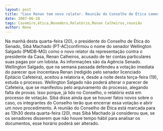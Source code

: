 ```yaml
---
layout: post
title: "Caso Renan tem novo relator. Reunião do Conselho de Ética começa às 13h30"
date: 2007-06-20
tags: Casemiro,ética,Novembro,Relatório,Renan Calheiros,reunião
author: None
---
```

Na manh&atilde; desta quarta-feira (20), o presidente do Conselho de &Eacute;tica do Senado, Sib&aacute; Machado (PT-AC)confirmou o nome do senador Wellington Salgado (PMDB-MG) como o novo relator da representa&ccedil;&atilde;o contra o presidente da Casa, Renan Calheiros, acusado de ter contas particulares suas pagas por um lobista. As informa&ccedil;&otilde;es s&atilde;o da Ag&ecirc;ncia Senado.
Wellington Salgado, que&nbsp;na semana passada defendeu&nbsp;a vota&ccedil;&atilde;o imediata do parecer que inocentava Renan (redigido pelo senador licenciado Epit&aacute;cio Cafeteira),&nbsp;aceitou a relatoria e, desde a noite desta ter&ccedil;a-feira (19), estuda o processo.&nbsp;Wellington Salgado n&atilde;o poder&aacute; alterar o parecer de Cafeteira, que se manifestou pelo arquivamento do processo, alegando falta de provas. Isso porque, j&aacute; lido no Conselho, o relat&oacute;rio est&aacute; em processo de vota&ccedil;&atilde;o. Sib&aacute; disse ainda que se houver fatos novos sobre o caso, os integrantes do Conselho ter&atilde;o que encerrar essa vota&ccedil;&atilde;o e abrir um novo procedimento.
A reuni&atilde;o do Conselho de &Eacute;tica est&aacute; marcada para as 13h30 desta quarta-feira (20), mas Sib&aacute; Machado j&aacute; considerou que, se os senadores disserem que n&atilde;o houve tempo h&aacute;bil para analisar os documentos, esse hor&aacute;rio poder&aacute; ser alterado. 